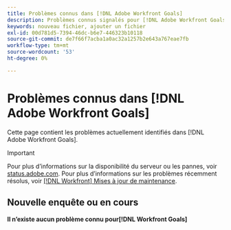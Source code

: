 ```yaml
---
title: Problèmes connus dans [!DNL Adobe Workfront Goals]
description: Problèmes connus signalés pour [!DNL Adobe Workfront Goals]
keywords: nouveau fichier, ajouter un fichier
exl-id: 00d781d5-7394-46dc-b6e7-446323b10118
source-git-commit: de7f66f7acba1a0ac32a1257b2e643a767eae7fb
workflow-type: tm+mt
source-wordcount: '53'
ht-degree: 0%

---
```


# Problèmes connus dans [!DNL Adobe Workfront Goals]

Cette page contient les problèmes actuellement identifiés dans [!DNL Adobe Workfront Goals].

>[!IMPORTANT]
>
>Pour plus d’informations sur la disponibilité du serveur ou les pannes, voir [status.adobe.com](https://status.adobe.com). Pour plus d’informations sur les problèmes récemment résolus, voir [[!DNL Workfront] Mises à jour de maintenance](../maintenance/current-updates.md).

## Nouvelle enquête ou en cours

**Il n’existe aucun problème connu pour[!DNL Workfront Goals]**

<!--


-->
